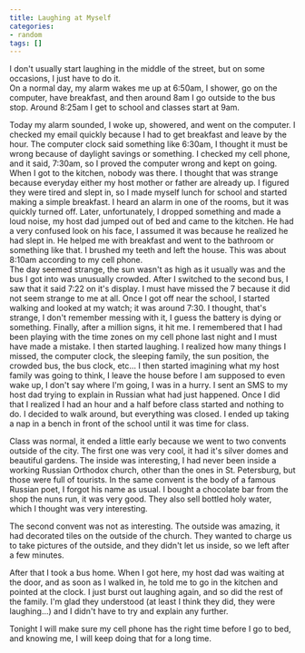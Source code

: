 ```yaml
---
title: Laughing at Myself
categories:
- random
tags: []
---
```

I don't usually start laughing in the middle of the street, but on some occasions, I just have to do it.<br />On a normal day, my alarm wakes me up at 6:50am, I shower, go on the computer, have breakfast, and then around 8am I go outside to the bus stop. Around 8:25am I get to school and classes start at 9am.

Today my alarm sounded, I woke up, showered, and went on the computer. I checked my email quickly because I had to get breakfast and leave by the hour. The computer clock said something like 6:30am, I thought it must be wrong because of daylight savings or something. I checked my cell phone, and it said, 7:30am, so I proved the computer wrong and kept on going. When I got to the kitchen, nobody was there. I thought that was strange because everyday either my host mother or father are already up. I figured they were tired and slept in, so I made myself lunch for school and started making a simple breakfast. I heard an alarm in one of the rooms, but it was quickly turned off. Later, unfortunately, I dropped something and made a loud noise, my host dad jumped out of bed and came to the kitchen. He had a very confused look on his face, I assumed it was because he realized he had slept in. He helped me with breakfast and went to the bathroom or something like that. I brushed my teeth and left the house. This was about 8:10am according to my cell phone.<br />The day seemed strange, the sun wasn't as high as it usually was and the bus I got into was unusually crowded. After I switched to the second bus, I saw that it said 7:22 on it's display. I must have missed the 7 because it did not seem strange to me at all. Once I got off near the school, I started walking and looked at my watch; it was around 7:30. I thought, that's strange, I don't remember messing with it, I guess the battery is dying or something. Finally, after a million signs, it hit me. I remembered that I had been playing with the time zones on my cell phone last night and I must have made a mistake. I then started laughing. I realized how many things I missed, the computer clock, the sleeping family, the sun position, the crowded bus, the bus clock, etc... I then started imagining what my host family was going to think, I leave the house before I am supposed to even wake up, I don't say where I'm going, I was in a hurry. I sent an SMS to my host dad trying to explain in Russian what had just happened. Once I did that I realized I had an hour and a half before class started and nothing to do. I decided to walk around, but everything was closed. I ended up taking a nap in a bench in front of the school until it was time for class.

Class was normal, it ended a little early because we went to two convents outside of the city. The first one was very cool, it had it's silver domes and beautiful gardens. The inside was interesting, I had never been inside a working Russian Orthodox church, other than the ones in St. Petersburg, but those were full of tourists. In the same convent is the body of a famous Russian poet, I forgot his name as usual. I bought a chocolate bar from the shop the nuns run, it was very good. They also sell bottled holy water, which I thought was very interesting.

The second convent was not as interesting. The outside was amazing, it had decorated tiles on the outside of the church. They wanted to charge us to take pictures of the outside, and they didn't let us inside, so we left after a few minutes.

After that I took a bus home. When I got here, my host dad was waiting at the door, and as soon as I walked in, he told me to go in the kitchen and pointed at the clock. I just burst out laughing again, and so did the rest of the family. I'm glad they understood (at least I think they did, they were laughing...) and I didn't have to try and explain any further.

Tonight I will make sure my cell phone has the right time before I go to bed, and knowing me, I will keep doing that for a long time.
